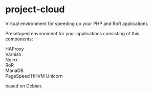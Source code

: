 project-cloud
=============

Virtual environment for speeding up your PHP and RoR applications

Presetuped environment for your applications consisting of this components:

HAProxy <br />
Varnish <br />
Nginx <br />
RoR <br />
MariaDB <br />
PageSpeed
HHVM
Unicorn

based on Debian.
